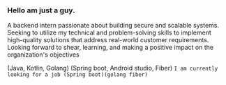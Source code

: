 ### Hello am just a guy. 
A backend intern passionate about building secure and scalable systems. Seeking to utilize my technical and problem-solving skills to implement high-quality solutions that address real-world customer requirements. Looking forward to shear, learning, and making a positive impact on the organization's objectives

(Java, Kotlin, Golang) (Spring boot, Android studio, Fiber)
```I am currently looking for a job (Spring boot)(golang fiber)```


